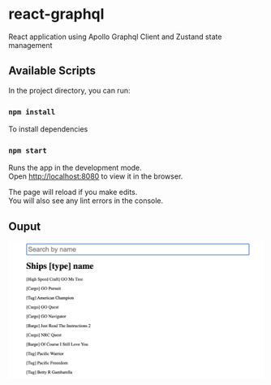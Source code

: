 # react-graphql

React application using Apollo Graphql Client and Zustand state management

## Available Scripts

In the project directory, you can run:

### `npm install`

To install dependencies

### `npm start`

Runs the app in the development mode.<br />
Open [http://localhost:8080](http://localhost:8080) to view it in the browser.

The page will reload if you make edits.<br />
You will also see any lint errors in the console.

## Ouput

<img src="output.png" width="600px">
